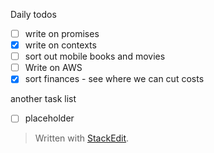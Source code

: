 Daily todos
- [ ] write on promises
- [x] write on contexts
- [ ] sort out mobile books and movies
- [ ] Write on AWS
- [x] sort finances - see where we can cut costs  

another task list  
- [ ] placeholder

> Written with [StackEdit](https://stackedit.io/).
<!--stackedit_data:
eyJoaXN0b3J5IjpbLTE3MDE2OTkyMzQsMTE2NjYyMjkwMl19
-->